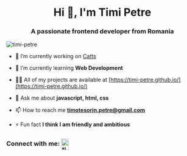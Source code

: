 <h1 align="center">Hi 👋, I'm Timi Petre</h1>
<h3 align="center">A passionate frontend developer from Romania</h3>

<p align="left"> <img src="https://komarev.com/ghpvc/?username=timi-petre&label=Profile%20views&color=0e75b6&style=flat" alt="timi-petre" /> </p>

- 🔭 I’m currently working on [Catts](https://catts.netlify.app/)

- 🌱 I’m currently learning **Web Development**

- 👨‍💻 All of my projects are available at [https://timi-petre.github.io/](https://timi-petre.github.io/)

- 💬 Ask me about **javascript, html, css**

- 📫 How to reach me **timotesorin.petre@gmail.com**

- ⚡ Fun fact **I think I am friendly and ambitious**

<h3 align="left">Connect with me: <a href="https://www.linkedin.com/in/timotei-sorin-petre/" target="blank"><img align="center" src="https://raw.githubusercontent.com/rahuldkjain/github-profile-readme-generator/master/src/images/icons/Social/linked-in-alt.svg" alt="timotei sorin petre" height="30" width="20" /></a></h3>

<!---
timi-petre/timi-petre is a ✨ special ✨ repository because its `README.md` (this file) appears on your GitHub profile.
You can click the Preview link to take a look at your changes.
--->
